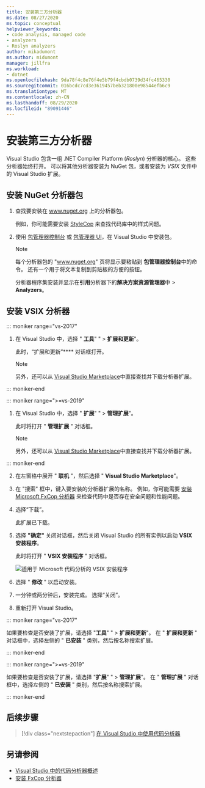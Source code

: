 ```yaml
---
title: 安装第三方分析器
ms.date: 08/27/2020
ms.topic: conceptual
helpviewer_keywords:
- code analysis, managed code
- analyzers
- Roslyn analyzers
author: mikadumont
ms.author: midumont
manager: jillfra
ms.workload:
- dotnet
ms.openlocfilehash: 9da78f4c8e76f4e5b79f4cbdb0739d34fc465330
ms.sourcegitcommit: 016bcdc7cd3e3619457beb321800e98544efb6c9
ms.translationtype: MT
ms.contentlocale: zh-CN
ms.lasthandoff: 08/29/2020
ms.locfileid: "89091446"
---
```

# <a name="install-third-party-analyzers"></a>安装第三方分析器

Visual Studio 包含一组 .NET Compiler Platform (*Roslyn*) 分析器的核心。 这些分析器始终打开。 可以将其他分析器安装为 NuGet 包，或者安装为 *VSIX* 文件中的 Visual Studio 扩展。

## <a name="to-install-nuget-analyzer-packages"></a>安装 NuGet 分析器包

1. 查找要安装在 www.nuget.org 上的分析器包。

   例如，你可能需要安装 [StyleCop](https://www.nuget.org/packages/stylecop.analyzers/) 来查找代码库中的样式问题。

2. 使用 [包管理器控制台](/nuget/quickstart/install-and-use-a-package-in-visual-studio#package-manager-console) 或 [包管理器 UI](/nuget/quickstart/install-and-use-a-package-in-visual-studio#package-manager-console)，在 Visual Studio 中安装包。

   > [!NOTE]
   > 每个分析器包的 "www.nuget.org" 页将显示要粘贴到 **包管理器控制台**中的命令。 还有一个用于将文本复制到剪贴板的方便的按钮。

   分析器程序集安装并显示在**引用**分析器下的**解决方案资源管理器**中  >  **Analyzers**。

## <a name="to-install-vsix-analyzers"></a>安装 VSIX 分析器

::: moniker range="vs-2017"

1. 在 Visual Studio 中，选择 " **工具**" " > **扩展和更新**"。

   此时，“扩展和更新”**** 对话框打开。

   > [!NOTE]
   > 另外，还可以从 [Visual Studio Marketplace](https://marketplace.visualstudio.com)中直接查找并下载分析器扩展。

::: moniker-end

::: moniker range=">=vs-2019"

1. 在 Visual Studio 中，选择 " **扩展**" " > **管理扩展**"。

   此时将打开 " **管理扩展** " 对话框。

   > [!NOTE]
   > 另外，还可以从 [Visual Studio Marketplace](https://marketplace.visualstudio.com)中直接查找并下载分析器扩展。

::: moniker-end

2. 在左窗格中展开 " **联机** "，然后选择 " **Visual Studio Marketplace**"。

3. 在 "搜索" 框中，键入要安装的分析器扩展的名称。 例如，你可能需要 [安装 Microsoft FxCop 分析器](install-fxcop-analyzers.md#vsix) 来检查代码中是否存在安全问题和性能问题。

4. 选择“下载”。

   此扩展已下载。

5. 选择 **"确定"** 关闭对话框，然后关闭 Visual Studio 的所有实例以启动 **VSIX 安装程序**。

   此时将打开 " **VSIX 安装程序** " 对话框。

   ![适用于 Microsoft 代码分析的 VSIX 安装程序](media/vsix-installer-code-analysis.png)

6. 选择 " **修改** " 以启动安装。

7. 一分钟或两分钟后，安装完成。 选择“关闭”。

8. 重新打开 Visual Studio。

::: moniker range="vs-2017"

如果要检查是否安装了扩展，请选择 "**工具**" "  >  **扩展和更新**"。 在 " **扩展和更新** " 对话框中，选择左侧的 " **已安装** " 类别，然后按名称搜索扩展。

::: moniker-end

::: moniker range=">=vs-2019"

如果要检查是否安装了扩展，请选择 "**扩展**" "  >  **管理扩展**"。 在 " **管理扩展** " 对话框中，选择左侧的 " **已安装** " 类别，然后按名称搜索扩展。

::: moniker-end

## <a name="next-steps"></a>后续步骤

> [!div class="nextstepaction"]
> [在 Visual Studio 中使用代码分析器](../code-quality/use-roslyn-analyzers.md)

## <a name="see-also"></a>另请参阅

- [Visual Studio 中的代码分析器概述](../code-quality/roslyn-analyzers-overview.md)
- [安装 FxCop 分析器](../code-quality/install-fxcop-analyzers.md)
